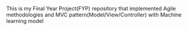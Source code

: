 This is my Final Year Project(FYP) repository that implemented Agile methodologies and MVC pattern(Model/View/Controller) with Machine learning model 
